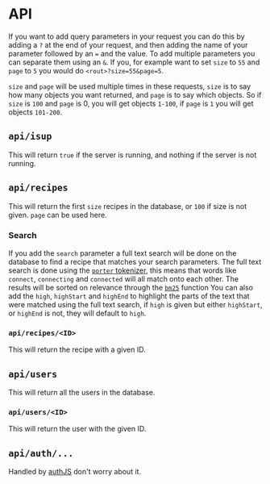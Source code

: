 # API

If you want to add query parameters in your request you can do this by adding a `?` at the end of your request,
and then adding the name of your parameter followed by an `=` and the value.
To add multiple parameters you can separate them using an `&`.
If you, for example want to set `size` to `55` and `page` to `5` you would do `<rout>?size=55&page=5`.

`size` and `page` will be used multiple times in these requests,
`size` is to say how many objects you want returned, and `page` is to say which objects.
So if `size` is `100` and `page` is 0, you will get objects `1-100`, if `page` is `1` you will get objects `101-200`.

## `api/isup`

This will return `true` if the server is running,
and nothing if the server is not running.

## `api/recipes`

This will return the first `size` recipes in the database, or `100` if size is not given.
`page` can be used here.

### Search

If you add the `search` parameter a full text search will be done on the database to find a recipe that matches your search parameters.
The full text search is done using the [`porter` tokenizer](https://www.sqlite.org/fts5.html#porter_tokenizer), this means that words like `connect`, `connecting` and `connected` will all match onto each other.
The results will be sorted on relevance through the [`bm25`](https://www.sqlite.org/fts5.html#the_bm25_function) function
You can also add the `high`, `highStart` and `highEnd` to highlight the parts of the text that were matched using the full text search, if `high` is given but either `highStart`, or `highEnd` is not, they will default to `high`.

### `api/recipes/<ID>`

This will return the recipe with a given ID.

## `api/users`

This will return all the users in the database.

### `api/users/<ID>`

This will return the user with the given ID.

## `api/auth/...`

Handled by [authJS](https://authjs.dev/) don't worry about it.
